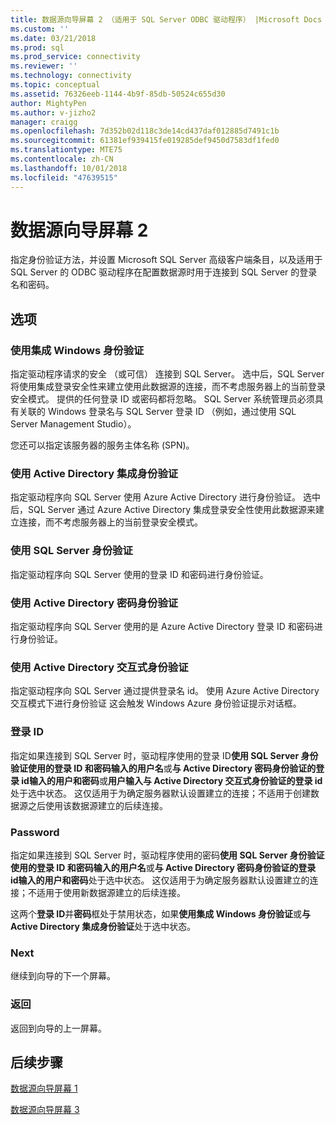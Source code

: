 ```yaml
---
title: 数据源向导屏幕 2 （适用于 SQL Server ODBC 驱动程序） |Microsoft Docs
ms.custom: ''
ms.date: 03/21/2018
ms.prod: sql
ms.prod_service: connectivity
ms.reviewer: ''
ms.technology: connectivity
ms.topic: conceptual
ms.assetid: 76326eeb-1144-4b9f-85db-50524c655d30
author: MightyPen
ms.author: v-jizho2
manager: craigg
ms.openlocfilehash: 7d352b02d118c3de14cd437daf012885d7491c1b
ms.sourcegitcommit: 61381ef939415fe019285def9450d7583df1fed0
ms.translationtype: MTE75
ms.contentlocale: zh-CN
ms.lasthandoff: 10/01/2018
ms.locfileid: "47639515"
---
```

# <a name="data-source-wizard-screen-2"></a>数据源向导屏幕 2

指定身份验证方法，并设置 Microsoft SQL Server 高级客户端条目，以及适用于 SQL Server 的 ODBC 驱动程序在配置数据源时用于连接到 SQL Server 的登录名和密码。

## <a name="options"></a>选项

### <a name="with-integrated-windows-authentication"></a>使用集成 Windows 身份验证

指定驱动程序请求的安全 （或可信） 连接到 SQL Server。 选中后，SQL Server 将使用集成登录安全性来建立使用此数据源的连接，而不考虑服务器上的当前登录安全模式。 提供的任何登录 ID 或密码都将忽略。 SQL Server 系统管理员必须具有关联的 Windows 登录名与 SQL Server 登录 ID （例如，通过使用 SQL Server Management Studio）。

您还可以指定该服务器的服务主体名称 (SPN)。

### <a name="with-active-directory-integrated-authentication"></a>使用 Active Directory 集成身份验证

指定驱动程序向 SQL Server 使用 Azure Active Directory 进行身份验证。 选中后，SQL Server 通过 Azure Active Directory 集成登录安全性使用此数据源来建立连接，而不考虑服务器上的当前登录安全模式。

### <a name="with-sql-server-authentication"></a>使用 SQL Server 身份验证

指定驱动程序向 SQL Server 使用的登录 ID 和密码进行身份验证。

### <a name="with-active-directory-password-authentication"></a>使用 Active Directory 密码身份验证

指定驱动程序向 SQL Server 使用的是 Azure Active Directory 登录 ID 和密码进行身份验证。

### <a name="with-active-directory-interactive-authentication"></a>使用 Active Directory 交互式身份验证

指定驱动程序向 SQL Server 通过提供登录名 id。 使用 Azure Active Directory 交互模式下进行身份验证 这会触发 Windows Azure 身份验证提示对话框。

### <a name="login-id"></a>登录 ID

指定如果连接到 SQL Server 时，驱动程序使用的登录 ID**使用 SQL Server 身份验证使用的登录 ID 和密码输入的用户名**或**与 Active Directory 密码身份验证的登录 id输入的用户和密码**或**用户输入与 Active Directory 交互式身份验证的登录 id**处于选中状态。 这仅适用于为确定服务器默认设置建立的连接；不适用于创建数据源之后使用该数据源建立的后续连接。

### <a name="password"></a>Password

指定如果连接到 SQL Server 时，驱动程序使用的密码**使用 SQL Server 身份验证使用的登录 ID 和密码输入的用户名**或**与 Active Directory 密码身份验证的登录 id输入的用户和密码**处于选中状态。 这仅适用于为确定服务器默认设置建立的连接；不适用于使用新数据源建立的后续连接。

这两个**登录 ID**并**密码**框处于禁用状态，如果**使用集成 Windows 身份验证**或**与 Active Directory 集成身份验证**处于选中状态。

### <a name="next"></a>Next

继续到向导的下一个屏幕。

### <a name="back"></a>返回

返回到向导的上一屏幕。

## <a name="next-steps"></a>后续步骤

[数据源向导屏幕 1](../../../connect/odbc/windows/dsn-wizard-1.md)

[数据源向导屏幕 3](../../../connect/odbc/windows/dsn-wizard-3.md)

